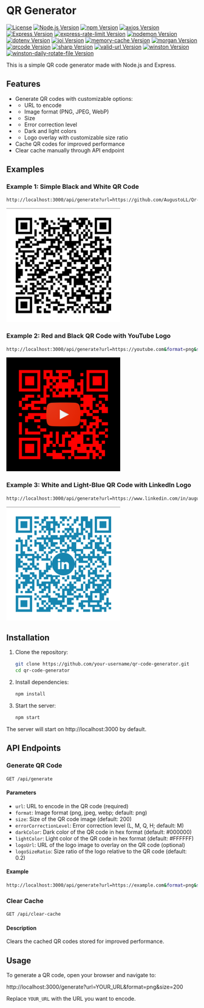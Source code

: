 # QR Generator

[![License](https://img.shields.io/badge/License-MIT-blue?style=for-the-badge)](https://opensource.org/licenses/MIT)
[![Node.js Version](https://img.shields.io/badge/node-v20.11.0-green?style=for-the-badge&logo=node.js)](https://nodejs.org/)
[![npm Version](https://img.shields.io/badge/npm-v10.3.0-red?style=for-the-badge&logo=npm)](https://www.npmjs.com/)
[![axios Version](https://img.shields.io/badge/axios-v1.7.2-blue?style=for-the-badge&logo=axios)](https://www.npmjs.com/package/axios/v/1.7.2)
[![Express Version](https://img.shields.io/badge/express-v4.19.2-blue?style=for-the-badge&logo=express)](https://www.npmjs.com/package/express/v/4.19.2)
[![express-rate-limit Version](https://img.shields.io/badge/express--rate--limit-v7.3.1-blue?style=for-the-badge)](https://www.npmjs.com/package/express-rate-limit/v/7.3.1)
[![nodemon Version](https://img.shields.io/badge/nodemon-v3.1.3-blue?style=for-the-badge&logo=nodemon)](https://www.npmjs.com/package/nodemon/v/3.1.3)
[![dotenv Version](https://img.shields.io/badge/dotenv-v16.4.5-blue?style=for-the-badge&logo=dotenv)](https://www.npmjs.com/package/dotenv/v/v16.4.5)
[![joi Version](https://img.shields.io/badge/joi-v17.13.1-blue?style=for-the-badge)](https://www.npmjs.com/package/joi/v/17.13.1)
[![memory-cache Version](https://img.shields.io/badge/memory--cache-v0.2.0-blue?style=for-the-badge)](https://www.npmjs.com/package/memory-cache/v/0.2.0)
[![morgan Version](https://img.shields.io/badge/morgan-v1.10.0-blue?style=for-the-badge)](https://www.npmjs.com/package/morgan/v/1.10.0)
[![qrcode Version](https://img.shields.io/badge/qrcode-v1.5.3-blue?style=for-the-badge)](https://www.npmjs.com/package/qrcode/v/1.5.3)
[![sharp Version](https://img.shields.io/badge/sharp-v0.33.4-blue?style=for-the-badge&logo=sharp)](https://www.npmjs.com/package/sharp/v/0.33.4)
[![valid-url Version](https://img.shields.io/badge/valid--url-v1.0.9-blue?style=for-the-badge)](https://www.npmjs.com/package/valid-url/v/1.0.9)
[![winston Version](https://img.shields.io/badge/winston-v3.13.0-blue?style=for-the-badge)](https://www.npmjs.com/package/winston/v/3.13.0)
[![winston-daily-rotate-file Version](https://img.shields.io/badge/winston-daily-rotate-file-v5.0.0-blue?style=for-the-badge)](https://www.npmjs.com/package/winston-daily-rotate-file/v/5.0.0)

This is a simple QR code generator made with Node.js and Express.

## Features

- Generate QR codes with customizable options:
- - URL to encode
- - Image format (PNG, JPEG, WebP)
- - Size
- - Error correction level
- - Dark and light colors
- - Logo overlay with customizable size ratio
- Cache QR codes for improved performance
- Clear cache manually through API endpoint

## Examples

### Example 1: Simple Black and White QR Code

```sh
http://localhost:3000/api/generate?url=https://github.com/AugustoLL/Qr-Code-Generator-Backend&format=png&size=500&errorCorrectionLevel=H
```

<img src="examples/githubRepoQRCode.png" alt="Github repo QR Code" width="300" />

### Example 2: Red and Black QR Code with YouTube Logo

```sh
http://localhost:3000/api/generate?url=https://youtube.com&format=png&size=500&errorCorrectionLevel=H&darkColor=%23FF0000&lightColor=%23000000&logoUrl=https://clipart-library.com/images_k/youtube-transparent-png/youtube-transparent-png-15.png
```

<img src="examples/youtubeQRCode.png" alt="YouTube QR Code" width="300" />

### Example 3: White and Light-Blue QR Code with LinkedIn Logo

```sh
http://localhost:3000/api/generate?url=https://www.linkedin.com/in/augusto-lombino-218bba18b&format=png&size=500&errorCorrectionLevel=H&darkColor=%231686B0&lightColor=%23FFFFFF&logoUrl=https://sydneysocialmediamanagers.com.au/wp-content/uploads/2017/03/Linkedin-logo.png&logoSizeRatio=0.2
```

<img src="examples/linkedInQRCode.png" alt="LinkedIn Profile QR Code" width="300" />

## Installation

1. Clone the repository:
    ```sh
    git clone https://github.com/your-username/qr-code-generator.git
    cd qr-code-generator
    ```

2. Install dependencies:
    ```sh
    npm install
    ```

3. Start the server:
    ```sh
    npm start
    ```

The server will start on http://localhost:3000 by default.

## API Endpoints

### Generate QR Code

```sh
GET /api/generate
```

#### Parameters

- `url`: URL to encode in the QR code (required)
- `format`: Image format (png, jpeg, webp; default: png)
- `size`: Size of the QR code image (default: 200)
- `errorCorrectionLevel`: Error correction level (L, M, Q, H; default: M)
- `darkColor`: Dark color of the QR code in hex format (default: #000000)
- `lightColor`: Light color of the QR code in hex format (default: #FFFFFF)
- `logoUrl`: URL of the logo image to overlay on the QR code (optional)
- `logoSizeRatio`: Size ratio of the logo relative to the QR code (default: 0.2)

#### Example

```sh
http://localhost:3000/api/generate?url=https://example.com&format=png&size=300&errorCorrectionLevel=M&darkColor=%230000FF&lightColor=%23FFFF00
```

### Clear Cache

```sh
GET /api/clear-cache
```

#### Description

Clears the cached QR codes stored for improved performance.

## Usage

To generate a QR code, open your browser and navigate to:

http://localhost:3000/generate?url=YOUR_URL&format=png&size=200

Replace `YOUR_URL` with the URL you want to encode.